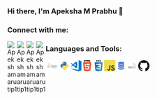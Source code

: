 ### Hi there, I'm Apeksha M Prabhu 👋 




### Connect with me:

<a href="https://twitter.com/Apekshamarutip1"><img align="left" alt="Apekshamarutip1" width="22px" src="https://cdn.jsdelivr.net/npm/simple-icons@v3/icons/twitter.svg" /></a>

<a href="https://www.linkedin.com/in/apeksha-m-prabhu/"><img align="left" alt="Apekshamarutip1" width="22px" src="https://cdn.jsdelivr.net/npm/simple-icons@v3/icons/linkedin.svg" /></a>
<a href="https://www.instagram.com/apekshaprabhu11/"><img align="left" alt="Apekshamarutip1" width="22px" src="https://cdn.jsdelivr.net/npm/simple-icons@v3/icons/instagram.svg" /></a>
<a href="https://www.facebook.com/apeksha.prabhu.75/"><img align="left" alt="Apekshamarutip1" width="22px" src="https://cdn.jsdelivr.net/npm/simple-icons@v4/icons/facebook.svg" /></a>



### Languages and Tools:
[<img align="left" alt="Java" width="30px" src="https://raw.githubusercontent.com/github/explore/80688e429a7d4ef2fca1e82350fe8e3517d3494d/topics/java/java.png" />](#)
[<img align='left' alt='Python' width="26px" src="https://raw.githubusercontent.com/github/explore/80688e429a7d4ef2fca1e82350fe8e3517d3494d/topics/python/python.png" />](#)
[<img align="left" alt="Visual Studio Code" width="26px" src="https://raw.githubusercontent.com/github/explore/80688e429a7d4ef2fca1e82350fe8e3517d3494d/topics/visual-studio-code/visual-studio-code.png"/>](#)

[<img align="left" alt="HTML5" width="26px" src="https://raw.githubusercontent.com/github/explore/80688e429a7d4ef2fca1e82350fe8e3517d3494d/topics/html/html.png"/>](#)
[<img align="left" alt="CSS3" width="26px" src="https://raw.githubusercontent.com/github/explore/80688e429a7d4ef2fca1e82350fe8e3517d3494d/topics/css/css.png"/>](#)
[<img align="left" alt="JavaScript" width="26px" src="https://raw.githubusercontent.com/github/explore/80688e429a7d4ef2fca1e82350fe8e3517d3494d/topics/javascript/javascript.png"/>](#)
[<img align="left" alt="SQL" width="26px" src="https://raw.githubusercontent.com/github/explore/80688e429a7d4ef2fca1e82350fe8e3517d3494d/topics/sql/sql.png" />](#)
[<img align="left" alt="MySQL" width="26px" src="https://raw.githubusercontent.com/github/explore/80688e429a7d4ef2fca1e82350fe8e3517d3494d/topics/mysql/mysql.png" />](#)
[<img align="left" alt="GitHub" width="26px" src="https://raw.githubusercontent.com/github/explore/78df643247d429f6cc873026c0622819ad797942/topics/github/github.png" />](#)





